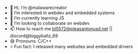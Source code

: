 - 👋 Hi, I’m @malawarecreator
- 👀 I’m interested in webdev and embedded systems
- 🌱 I’m currently learning JS
- 💞️ I’m looking to collaborate on webdev
- 📫 How to reach me bl5572@pleasantonusd.net || discord@biggyballz_69
- 😄 Pronouns: C/C++
- ⚡ Fun fact: I released many websites and embedded drivers

<!---
malawarecreator/malawarecreator is a ✨ special ✨ repository because its `README.md` (this file) appears on your GitHub profile.
You can click the Preview link to take a look at your changes.
--->
